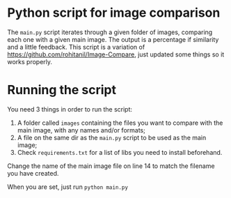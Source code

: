 # Python script for image comparison

The `main.py` script iterates through a given folder of images, comparing each one with a given main image. The output is a percentage if similarity and a little feedback.
This script is a variation of https://github.com/rohitanil/Image-Compare, just updated some things so it works properly.

# Running the script

You need 3 things in order to run the script:
1. A folder called `images` containing the files you want to compare with the main image, with any names and/or formats;
2. A file on the same dir as the `main.py` script to be used as the main image;
3. Check `requirements.txt` for a list of libs you need to install beforehand.

Change the name of the main image file on line 14 to match the filename you have created.

When you are set, just run `python main.py`